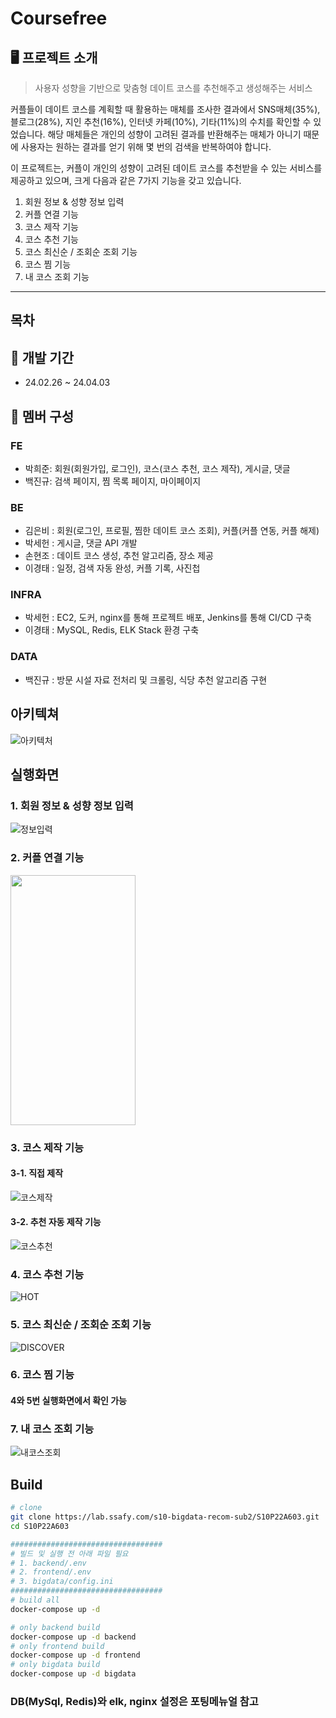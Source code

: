 # Coursefree

## 🖥 프로젝트 소개

> 사용자 성향을 기반으로 맞춤형 데이트 코스를 추천해주고 생성해주는 서비스
> 

커플들이 데이트 코스를 계획할 때 활용하는 매체를 조사한 결과에서 SNS매체(35%), 블로그(28%), 지인 추천(16%), 인터넷 카페(10%), 기타(11%)의 수치를 확인할 수 있었습니다.
해당 매체들은 개인의 성향이 고려된 결과를 반환해주는 매체가 아니기 때문에 사용자는 원하는 결과를 얻기 위해 몇 번의 검색을 반복하여야 합니다.

이 프로젝트는, 커플이 개인의 성향이 고려된 데이트 코스를 추천받을 수 있는 서비스를 제공하고 있으며, 크게 다음과 같은 7가지 기능을 갖고 있습니다.

1. 회원 정보 & 성향 정보 입력
2. 커플 연결 기능
3. 코스 제작 기능
4. 코스 추천 기능
5. 코스 최신순 / 조회순 조회 기능
6. 코스 찜 기능
7. 내 코스 조회 기능

---

## 목차

## 📆 개발 기간

- 24.02.26 ~ 24.04.03

## 🙎 멤버 구성

### FE

- 박희준: 회원(회원가입, 로그인), 코스(코스 추천, 코스 제작), 게시글, 댓글
- 백진규: 검색 페이지, 찜 목록 페이지, 마이페이지

### BE

- 김은비 : 회원(로그인, 프로필, 찜한 데이트 코스 조회), 커플(커플 연동, 커플 해제)
- 박세헌 : 게시글, 댓글 API 개발
- 손현조 : 데이트 코스 생성, 추천 알고리즘, 장소 제공
- 이경태 : 일정, 검색 자동 완성, 커플 기록, 사진첩

### INFRA

- 박세헌 : EC2, 도커, nginx를 통해 프로젝트 배포, Jenkins를 통해 CI/CD 구축
- 이경태 : MySQL, Redis, ELK Stack 환경 구축

### DATA

- 백진규 : 방문 시설 자료 전처리 및 크롤링, 식당 추천 알고리즘 구현

## 아키텍쳐

![아키텍처](./exec/architecture/아키텍처.jpg)

## 실행화면
### 1. 회원 정보 & 성향 정보 입력
![정보입력](/uploads/656d86adc417bb4f79c872af2929835b/정보입력.gif)

### 2. 커플 연결 기능
<img src="/uploads/0e338bd131b62b7e03e9aed4c28468c8/커플프로필.png" width="200" height="400"/>

### 3. 코스 제작 기능
#### 3-1. 직접 제작
![코스제작](/uploads/5cb83c4594afa169d4cdc10b89ce2b55/코스제작.gif)

#### 3-2. 추천 자동 제작 기능
![코스추천](/uploads/6403473fc2cd015732beace4765f40a9/코스추천.gif)

### 4. 코스 추천 기능
![HOT](/uploads/8641cb1f29bb57106849709219dedde9/HOT.gif)

### 5. 코스 최신순 / 조회순 조회 기능
![DISCOVER](/uploads/b7916698c5fe3fb8a9a63dddae8adb2a/DISCOVER.gif)

### 6. 코스 찜 기능
#### 4와 5번 실행화면에서 확인 가능

### 7. 내 코스 조회 기능
![내코스조회](/uploads/39f906117739a6e9c9ce38d7fee6bc1c/내코스조회.gif)

## Build

```sh
# clone
git clone https://lab.ssafy.com/s10-bigdata-recom-sub2/S10P22A603.git
cd S10P22A603

##################################
# 빌드 및 실행 전 아래 파일 필요
# 1. backend/.env
# 2. frontend/.env
# 3. bigdata/config.ini
##################################
# build all
docker-compose up -d

# only backend build
docker-compose up -d backend
# only frontend build
docker-compose up -d frontend
# only bigdata build
docker-compose up -d bigdata
```

### DB(MySql, Redis)와 elk, nginx 설정은 포팅메뉴얼 참고
